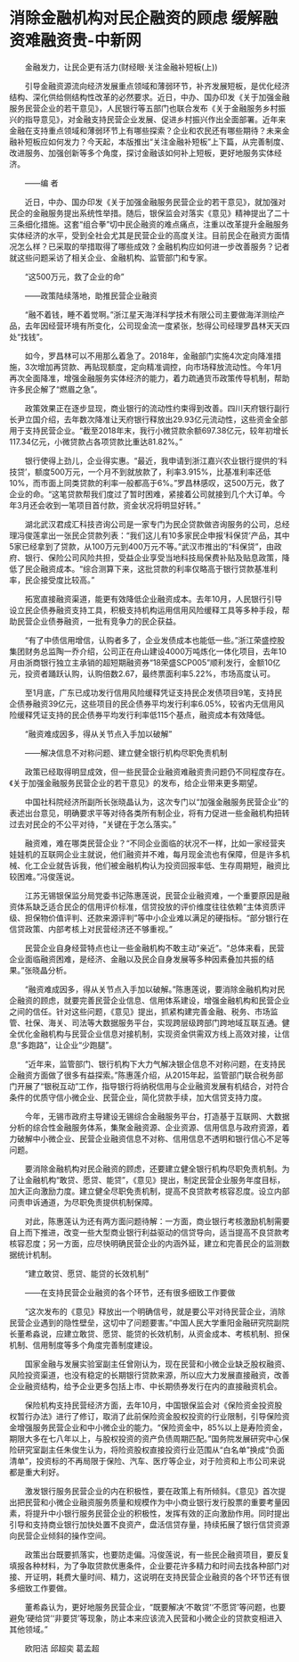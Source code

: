 # 消除金融机构对民企融资的顾虑 缓解融资难融资贵-中新网

　　金融发力，让民企更有活力(财经眼·关注金融补短板(上))

　　引导金融资源流向经济发展重点领域和薄弱环节，补齐发展短板，是优化经济结构、深化供给侧结构性改革的必然要求。近日，中办、国办印发《关于加强金融服务民营企业的若干意见》，人民银行等五部门也联合发布《关于金融服务乡村振兴的指导意见》，对金融支持民营企业发展、促进乡村振兴作出全面部署。近年来金融在支持重点领域和薄弱环节上有哪些探索？企业和农民还有哪些期待？未来金融补短板应如何发力？今天起，本版推出“关注金融补短板”上下篇，从完善制度、改进服务、加强创新等多个角度，探讨金融该如何补上短板，更好地服务实体经济。

　　——编 者

　　近日，中办、国办印发《关于加强金融服务民营企业的若干意见》，就加强对民企的金融服务提出系统性举措。随后，银保监会对落实《意见》精神提出了二十三条细化措施。这套“组合拳”切中民企融资的难点痛点，注重以改革提升金融服务实体经济的水平，受到全社会尤其是民营企业的高度关注。目前民企在融资方面情况怎么样？已采取的举措取得了哪些成效？金融机构应如何进一步改善服务？记者就这些问题采访了相关企业、金融机构、监管部门和专家。

　　“这500万元，救了企业的命”

　　——政策陆续落地，助推民营企业融资

　　“融不着钱，睡不着觉啊。”浙江星天海洋科学技术有限公司主要做海洋测绘产品，去年因经营环境有所变化，公司现金流一度紧张，愁得公司经理罗昌林天天四处“找钱”。

　　如今，罗昌林可以不用那么着急了。2018年，金融部门实施4次定向降准措施，3次增加再贷款、再贴现额度，定向精准调控，向市场释放流动性。今年1月再次全面降准，增强金融服务实体经济的能力，着力疏通货币政策传导机制，帮助许多民企解了“燃眉之急”。

　　政策效果正在逐步显现，商业银行的流动性约束得到改善。四川天府银行副行长尹立国介绍，去年数次降准让天府银行释放出29.93亿元流动性，这些资金全部用于支持民营企业。“截至2018年末，我行小微贷款余额697.38亿元，较年初增长117.34亿元，小微贷款占各项贷款比重达81.82%。”

　　银行使得上劲儿，企业得实惠。“最近，我申请到浙江嘉兴农业银行提供的‘科技贷’，额度500万元，一个月不到就放款了，利率3.915%，比基准利率还低10%，而市面上同类贷款的利率一般都高于6%。”罗昌林感叹，这500万元，救了企业的命。“这笔贷款帮我们度过了暂时困难，紧接着公司就接到几个大订单。今年3月还会收到一笔项目首付款，资金状况将明显好转。”

　　湖北武汉君成汇科技咨询公司是一家专门为民企贷款做咨询服务的公司，总经理冯俊莲拿出一张民企贷款列表：“我们这儿有10多家民企申报‘科保贷’产品，其中5家已经拿到了贷款，从100万元到400万元不等。”武汉市推出的“科保贷”，由政府、银行、保险公司风险共担，受益企业享受当地科技局保费补贴及贴息政策，降低了民企融资成本。“综合测算下来，这批贷款的利率仅略高于银行贷款基准利率，民企接受度比较高。”

　　拓宽直接融资渠道，能更有效降低企业融资成本。去年10月，人民银行引导设立民企债券融资支持工具，积极支持机构运用信用风险缓释工具等多种手段，帮助民营企业债券融资，一批有竞争力的民企获益。

　　“有了中债信用增信，认购者多了，企业发债成本也能低一些。”浙江荣盛控股集团财务总监陶一乔介绍，公司正在舟山建设4000万吨炼化一体化项目，去年10月由浙商银行独立主承销的超短期融资券“18荣盛SCP005”顺利发行，金额10亿元，投资者踊跃认购，认购倍数2.67，最终票面利率5.22%，市场高度认可。

　　至1月底，广东已成功发行信用风险缓释凭证支持民企发债项目9笔，支持民企债券融资39亿元，这些项目的民企债券平均发行利率6.05%，较省内无信用风险缓释凭证支持的民企债券平均发行利率低115个基点，融资成本有效降低。

　　“融资难成因多，得从关节点入手加以破解”

　　——解决信息不对称问题、建立健全银行机构尽职免责机制

　　政策已经取得明显成效，但一些民营企业融资难融资贵问题仍不同程度存在。《关于加强金融服务民营企业的若干意见》的发布，给企业带来更多期望。

　　中国社科院经济所副所长张晓晶认为，这次专门以“加强金融服务民营企业”的表述出台意见，明确要求平等对待各类所有制企业，将有力促进一些金融机构扭转过去对民企的不公平对待，“关键在于怎么落实。”

　　融资难，难在哪类民营企业？“不同企业面临的状况不一样，比如一家经营夹娃娃机的互联网企业主就说，他们融资并不难，每月现金流也有保障，但是许多机械、化工企业就告诉我，他们被金融机构认为投资回报率低、生存周期短，融资比较困难。”冯俊莲说。

　　江苏无锡银保监分局党委书记陈惠莲说，民营企业融资难，一个重要原因是融资体系缺乏适合民企的信用评价标准，信贷投放的评价维度往往依赖“主体资质评级、担保物价值评判、还款来源评判”等中小企业难以满足的硬指标。“部分银行在信贷政策、内部考核上对民营经济还不够重视。”

　　民营企业自身经营特点也让一些金融机构不敢主动“亲近”。“总体来看，民营企业面临融资困难，是经济、金融以及民企自身发展等多种因素叠加共振的结果。”张晓晶分析。

　　“融资难成因多，得从关节点入手加以破解。”陈惠莲说，要消除金融机构对民企融资的顾虑，就要完善民营企业信息、信用体系建设，增强金融机构和民营企业之间的信任。针对这些问题，《意见》提出，抓紧构建完善金融、税务、市场监管、社保、海关、司法等大数据服务平台，实现跨层级跨部门跨地域互联互通。健全优化金融机构与民营企业信息对接机制，实现资金供需双方线上高效对接，让信息“多跑路”，让企业“少跑腿”。

　　“近年来，监管部门、银行机构下大力气解决银企信息不对称问题，在支持民企融资方面做了很多有益探索。”陈惠莲介绍，从2015年起，监管部门联合税务部门开展了“银税互动”工作，指导银行将纳税信用与企业融资发展有机结合，对符合条件的优质守信小微企业、民营企业，简化贷款手续，加大信贷支持力度。

　　今年，无锡市政府主导建设无锡综合金融服务平台，打造基于互联网、大数据分析的综合性金融服务体系，集聚金融资源、企业资源、信用信息与政府资源，着力破解中小微企业、民营企业融资信息不对称、信用信息不透明和银行信心不足等问题。

　　要消除金融机构对民企融资的顾虑，还要建立健全银行机构尽职免责机制。为了让金融机构“敢贷、愿贷、能贷”，《意见》提出，制定民营企业服务年度目标，加大正向激励力度。建立健全尽职免责机制，提高不良贷款考核容忍度。设立内部问责申诉通道，为尽职免责提供机制保障。

　　对此，陈惠莲认为还有两方面问题待解：一方面，商业银行考核激励机制需要自上而下推进，改变一些大型商业银行利益驱动的信贷导向，适当提高不良贷款考核容忍度；另一方面，应尽快明确民营企业的内涵外延，建立和完善民企的监测数据统计机制。

　　“建立敢贷、愿贷、能贷的长效机制”

　　——在支持民营企业融资的各个环节，还有很多细致工作要做

　　“这次发布的《意见》释放出一个明确信号，就是要公平对待民营企业，消除民营企业遇到的隐性壁垒，这切中了问题要害。”中国人民大学重阳金融研究院副院长董希淼说，应建立敢贷、愿贷、能贷的长效机制，从资金成本、考核机制、担保机制、信用制度等多个角度完善制度建设。

　　国家金融与发展实验室副主任曾刚认为，现在民营和小微企业缺乏股权融资、风险投资渠道，也没有稳定的长期银行贷款来源，所以应大力发展直接融资，改善企业融资结构，给予企业更多包括上市、中长期债券发行在内的直接融资机会。

　　保险机构支持民营经济方面，去年10月，中国银保监会对《保险资金投资股权暂行办法》进行了修订，取消了此前保险资金股权投资的行业限制，引导保险资金增强服务民营企业和中小微企业的能力。“保险资金中，85%以上是寿险资金，期限大多在七八年以上，与股权投资的资产负债周期匹配。”国务院发展研究中心保险研究室副主任朱俊生认为，将险资股权直接投资行业范围从“白名单”换成“负面清单”，投资标的不再局限于保险、汽车、医疗等企业，对于险资和上市公司来说都是重大利好。

　　激发银行服务民营企业的内在积极性，要在政策上有所倾斜。《意见》首次提出把民营和小微企业融资服务质量和规模作为中小商业银行发行股票的重要考量因素，将提升中小银行服务民营企业的积极性，发挥有效的正向激励作用。同时提出引导和支持商业银行加快处置不良资产，盘活信贷存量，持续拓展了银行信贷资源向民营企业倾斜的操作空间。

　　政策出台既要抓落实，也要防走偏。冯俊莲说，有一些民企融资项目，要反复填报各种材料，为了争取贷款优惠条件，企业要花许多精力和时间去找各种部门对接、开证明，耗费大量时间、精力，这说明在支持民营企业融资的各个环节还有很多细致工作要做。

　　董希淼认为，更好地服务民营企业，“既要解决‘不敢贷’‘不愿贷’等问题，也要避免‘硬给贷’‘非要贷’等现象，防止本来应该流入民营和小微企业的贷款变相进入其他领域。”

　　欧阳洁 邱超奕 葛孟超
